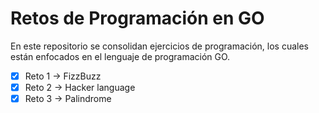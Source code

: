 # Retos de Programación en GO
En este repositorio se consolidan ejercicios de programación, los cuales están enfocados en el lenguaje de programación GO.

- [x] Reto 1 -> FizzBuzz
- [x] Reto 2 -> Hacker language
- [x] Reto 3 -> Palindrome

